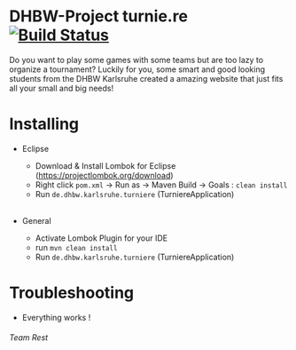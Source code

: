 # DHBW-Project turnie.re [![Build Status](https://travis-ci.com/Malaber/webengineeringdhbw.svg?token=8gXLxT52HoJJ3uBxddBm&branch=master)](https://travis-ci.com/Malaber/webengineeringdhbw)
Do you want to play some games with some teams but are too lazy to organize a tournament?
Luckily for you, some smart and good looking students from the DHBW Karlsruhe created a amazing website that just fits all your small and big needs!

# Installing 
* Eclipse
   - Download & Install Lombok for Eclipse (https://projectlombok.org/download) 
   - Right click `pom.xml` -> Run as -> Maven Build -> Goals : `clean install`
   - Run `de.dhbw.karlsruhe.turniere` (TurniereApplication) 

   <br>
     
* General
   - Activate Lombok Plugin for your IDE
   - run `mvn clean install`
   - Run `de.dhbw.karlsruhe.turniere` (TurniereApplication)

# Troubleshooting
* Everything works !

###### Team Rest
